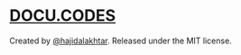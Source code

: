 # [DOCU.CODES](https://docu.codes)

Created by [@hajidalakhtar](https://github.com/hajidalakhtar). Released under the MIT license.
